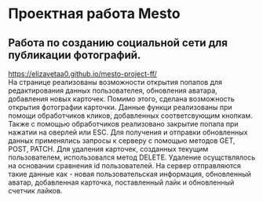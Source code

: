 # Проектная работа Mesto

## Работа по созданию социальной сети для публикации фотографий.  
https://elizavetaa0.github.io/mesto-project-ff/  
На странице реализованы возможности открытия попапов для редактирования данных пользователея, обновления аватара, добавления новых карточек. Помимо этого, сделана возможность открытия фотографии карточки. Данные функци реализованы при помощи обработчиков кликов, добавленных соответсвующим кнопкам. Также с помощью обработчиков реализовано закрытие попапа при нажатии на оверлей или ESC.  Для получения и отправки обновленных данных применялись запросы к серверу с помощью методов GET, POST, PATCH. Для удаления карточек, созданных текущим пользователем, использовался метод DELETE. Удаление осущствлялось на основании сравнения id пользователей. На сервер отправляются такие данные как - новая пользовательская информация, обновленный аватар, добавленная карточка, поставленный лайк и обновленный счетчик лайков. 
